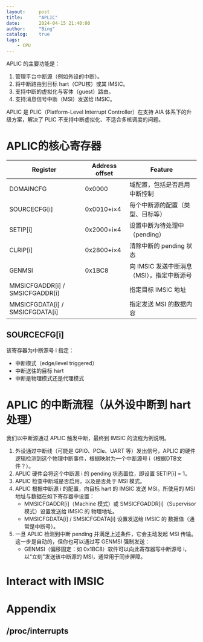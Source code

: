 ```yaml
---
layout:     post
title:      "APLIC"
date:       2024-04-15 21:40:00
author:     "Bing"
catalog:    true
tags:
    - CPU
---
```

APLIC 的主要功能是：
1. 管理平台中断源（例如外设的中断）。
2. 将中断路由到目标 hart（CPU核）或其 IMSIC。
3. 支持中断的虚拟化与客体（guest）路由。
4. 支持消息信号中断（MSI）发送给 IMSIC。

APLIC 是 PLIC（Platform-Level Interrupt Controller）在支持 AIA 体系下的升级方案，解决了 PLIC 不支持中断虚拟化、不适合多核调度的问题。

# APLIC的核心寄存器
| Register | Address offset | Feature |
|-----|-----|-----|
| DOMAINCFG | 0x0000 | 域配置，包括是否启用中断控制 |
| SOURCECFG[i] | 0x0010+i×4 | 每个中断源的配置（类型、目标等） |
| SETIP[i] | 0x2000+i×4 | 设置中断为待处理中（pending） |
| CLRIP[i] | 0x2800+i×4 | 清除中断的 pending 状态 |
| GENMSI | 0x1BC8 | 向 IMSIC 发送中断消息（MSI），指定中断源号 |
| MMSICFGADDR[i] / SMSICFGADDR[i] |  | 指定目标 IMSIC 地址 |
| MMSICFGDATA[i] / SMSICFGDATA[i] |  | 指定发送 MSI 的数据内容 |

## SOURCECFG[i]
该寄存器为中断源号 i 指定：
* 中断模式（edge/level triggered）
* 中断送往的目标 hart
* 中断是物理模式还是代理模式

# APLIC 的中断流程（从外设中断到 hart 处理）
我们以中断源通过 APLIC 触发中断，最终到 IMSIC 的流程为例说明。
1. 外设通过中断线（可能是 GPIO、PCIe、UART 等）发出信号，APLIC 的硬件逻辑检测到这个物理中断事件，根据映射为一个中断源号 i（根据DTB文件？）。
2. APLIC 硬件会将这个中断源 i 的 pending 状态置位，即设置 SETIP[i] = 1。
3. APLIC 检查中断域是否启用，以及是否处于 MSI 模式。
4. APLIC 根据中断源 i 的配置，向目标 hart 的 IMSIC 发送 MSI。所使用的 MSI 地址与数据在如下寄存器中设置：
   * MMSICFGADDR[i]（Machine 模式）或 SMSICFGADDR[i]（Supervisor 模式）设置发送给 IMSIC 的 物理地址。
   * MMSICFGDATA[i] / SMSICFGDATA[i] 设置发送给 IMSIC 的 数据值（通常是中断号）。
5. 一旦 APLIC 检测到中断 pending 并满足上述条件，它会主动发起 MSI 传输。这一步是自动的，但你也可以通过写 GENMSI 强制发送：
   * GENMSI（偏移固定：如 0x1BC8）软件可以向此寄存器写中断源号 i，以“立刻”发送该中断源的 MSI，通常用于同步屏障。

# Interact with IMSIC

# Appendix
## /proc/interrupts
